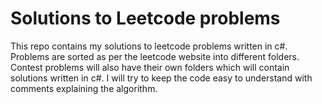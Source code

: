 # Solutions to Leetcode problems
This repo contains my solutions to leetcode problems written in c#.
Problems are sorted as per the leetcode website into different folders. 
Contest problems will also have their own folders which will contain solutions written in c#.
I will try to keep the code easy to understand with comments explaining the algorithm.
